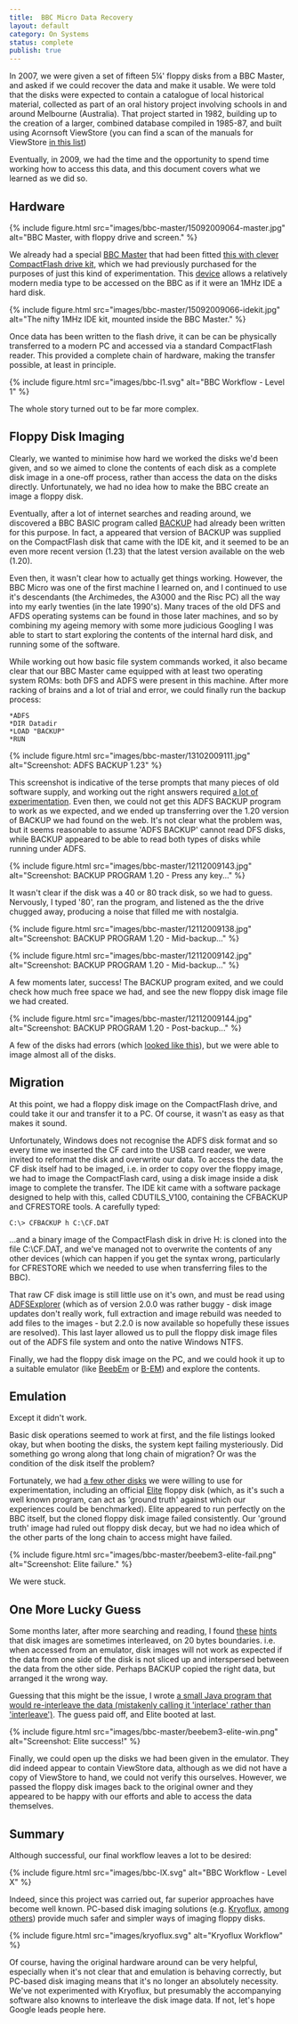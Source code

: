 ```yaml
---
title:  BBC Micro Data Recovery
layout: default
category: On Systems
status: complete
publish: true
---
```


In 2007, we were given a set of fifteen 5¼' floppy disks from a BBC Master, and asked if we could recover the data and make it usable. We were told that the disks were expected to contain a catalogue of local historical material, collected as part of an oral history project involving schools in and around Melbourne (Australia). That project started in 1982, building up to the creation of a larger, combined database compiled in 1985-87, and built using Acornsoft ViewStore (you can find a scan of the manuals for ViewStore [in this list][3])

Eventually, in 2009, we had the time and the opportunity to spend time working how to access this data, and this document covers what we learned as we did so.

Hardware
--------

{% include figure.html src="images/bbc-master/15092009064-master.jpg" alt="BBC Master, with floppy drive and screen." %}

We already had a special [BBC Master][1] that had been fitted [this with clever CompactFlash drive kit][1], which we had previously purchased for the purposes of just this kind of experimentation. This [device][13] allows a relatively modern media type to be accessed on the BBC as if it were an 1MHz IDE a hard disk. 

{% include figure.html src="images/bbc-master/15092009066-idekit.jpg" alt="The nifty 1MHz IDE kit, mounted inside the BBC Master." %}

Once data has been written to the flash drive, it can be can be physically transferred to a modern PC and accessed via a standard CompactFlash reader. This provided a complete chain of hardware, making the transfer possible, at least in principle. 

{% include figure.html src="images/bbc-l1.svg" alt="BBC Workflow - Level 1" %}

The whole story turned out to be far more complex. 

Floppy Disk Imaging
-------------------

Clearly, we wanted to minimise how hard we worked the disks we'd been given, and so we aimed to clone the contents of each disk as a complete disk image in a one-off process, rather than access the data on the disks directly. Unfortunately, we had no idea how to make the BBC create an image a floppy disk.

Eventually, after a lot of internet searches and reading around, we discovered a BBC BASIC program called [BACKUP][4] had already been written for this purpose. In fact, a appeared that version of BACKUP was supplied on the CompactFlash disk that came with the IDE kit, and it seemed to be an even more recent version (1.23) that the latest version available on the web (1.20).

Even then, it wasn't clear how to actually get things working. However, the BBC Micro was one of the first machine I learned on, and I continued to use it's descendants (the Archimedes, the A3000 and the Risc PC) all the way into my early twenties (in the late 1990's). Many traces of the old DFS and AFDS operating systems can be found in those later machines, and so by combining my ageing memory with some more judicious Googling I was able to start to start exploring the contents of the internal hard disk, and running some of the software. 

While working out how basic file system commands worked, it also became clear that our BBC Master came equipped with at least two operating system ROMs: both DFS and ADFS were present in this machine. After more racking of brains and a lot of trial and error, we could finally run the backup process:

    *ADFS
    *DIR Datadir
    *LOAD "BACKUP"
    *RUN

{% include figure.html src="images/bbc-master/13102009111.jpg" alt="Screenshot: ADFS BACKUP 1.23" %}

This screenshot is indicative of the terse prompts that many pieces of old software supply, and working out the right answers required [a lot of experimentation][14]. Even then, we could not get this ADFS BACKUP program to work as we expected, and we ended up transferring over the 1.20 version of BACKUP we had found on the web. It's not clear what the problem was, but it seems reasonable to assume 'ADFS BACKUP' cannot read DFS disks, while BACKUP appeared to be able to read both types of disks while running under ADFS.

{% include figure.html src="images/bbc-master/12112009143.jpg" alt="Screenshot: BACKUP PROGRAM 1.20 - Press any key..." %}

It wasn't clear if the disk was a 40 or 80 track disk, so we had to guess. Nervously, I typed '80', ran the program, and listened as the the drive chugged away, producing a noise that filled me with nostalgia.

{% include figure.html src="images/bbc-master/12112009138.jpg" alt="Screenshot: BACKUP PROGRAM 1.20 - Mid-backup..." %}

{% include figure.html src="images/bbc-master/12112009142.jpg" alt="Screenshot: BACKUP PROGRAM 1.20 - Mid-backup..." %}

A few moments later, success! The BACKUP program exited, and we could check how much free space we had, and see the new floppy disk image file we had created.

{% include figure.html src="images/bbc-master/12112009144.jpg" alt="Screenshot: BACKUP PROGRAM 1.20 - Post-backup..." %}

A few of the disks had errors (which [looked like this](images/bbc-master/12112009136.jpg)), but we were able to image almost all of the disks.

Migration
---------

At this point, we had a floppy disk image on the CompactFlash drive, and could take it our and transfer it to a PC. Of course, it wasn't as easy as that makes it sound.

Unfortunately, Windows does not recognise the ADFS disk format and so every time we inserted the CF card into the USB card reader, we were invited to reformat the disk and overwrite our data. To access the data, the CF disk itself had to be imaged, i.e. in order to copy over the floppy image, we had to image the CompactFlash card, using a disk image inside a disk image to complete the transfer. The IDE kit came with a software package designed to help with this, called CDUTILS_V100, containing the CFBACKUP and CFRESTORE tools. A carefully typed:

    C:\> CFBACKUP h C:\CF.DAT

...and a binary image of the CompactFlash disk in drive H: is cloned into the file C:\CF.DAT, and we've managed not to overwrite the contents of any other devices (which can happen if you get the syntax wrong, particularly for CFRESTORE which we needed to use when transferring files to the BBC).

That raw CF disk image is still little use on it's own, and must be read using [ADFSExplorer][7] (which as of version 2.0.0 was rather buggy - disk image updates don't really work, full extraction and image rebuild was needed to add files to the images - but 2.2.0 is now available so hopefully these issues are resolved). This last layer allowed us to pull the floppy disk image files out of the ADFS file system and onto the native Windows NTFS.

Finally, we had the floppy disk image on the PC, and we could hook it up to a suitable emulator (like [BeebEm][8] or [B-EM][9]) and explore the contents.


Emulation
---------

Except it didn't work. 

Basic disk operations seemed to work at first, and the file listings looked okay, but when booting the disks, the system kept failing mysteriously. Did something go wrong along that long chain of migration? Or was the condition of the disk itself the problem? 

Fortunately, we had [a few other disks][18] we were willing to use for experimentation, including an official [Elite][19] floppy disk (which, as it's such a well known program, can act as 'ground truth' against which our experiences could be benchmarked). Elite appeared to run perfectly on the BBC itself, but the cloned floppy disk image failed consistently. Our 'ground truth' image had ruled out floppy disk decay, but we had no idea which of the other parts of the long chain to access might have failed.

{% include figure.html src="images/bbc-master/beebem3-elite-fail.png" alt="Screenshot: Elite failure." %}

We were stuck.


One More Lucky Guess
--------------------

Some months later, after more searching and reading, I found [these][5] [hints][6] that disk images are sometimes interleaved, on 20 bytes boundaries. i.e. when accessed from an emulator, disk images will not work as expected if the data from one side of the disk is not sliced up and interspersed between the data from the other side. Perhaps BACKUP copied the right data, but arranged it the wrong way.

Guessing that this might be the issue, I wrote [a small Java program that would re-interleave the data (mistakenly calling it 'interlace' rather than 'interleave')][10]. The guess paid off, and Elite booted at last.

{% include figure.html src="images/bbc-master/beebem3-elite-win.png" alt="Screenshot: Elite success!" %}

Finally, we could open up the disks we had been given in the emulator. They did indeed appear to contain ViewStore data, although as we did not have a copy of ViewStore to hand, we could not verify this ourselves. However, we passed the floppy disk images back to the original owner and they appeared to be happy with our efforts and able to access the data themselves.


Summary
-------

Although successful, our final workflow leaves a lot to be desired:

{% include figure.html src="images/bbc-lX.svg" alt="BBC Workflow - Level X" %}

Indeed, since this project was carried out, far superior approaches have become well known. PC-based disk imaging solutions (e.g. [Kryoflux][11], [among others][12]) provide much safer and simpler ways of imaging floppy disks.

{% include figure.html src="images/kryoflux.svg" alt="Kryoflux Workflow" %}

Of course, having the original hardware around can be very helpful, especially when it's not clear that and emulation is behaving correctly, but PC-based disk imaging means that it's no longer an absolutely necessity. We've not experimented with Kryoflux, but presumably the accompanying software also knowns to interleave the disk image data. If not, let's hope Google leads people here.

[1]: http://acorn.chriswhy.co.uk/Computers/Master128.html
[2]: http://www.retroclinic.com/acorn/kitide1mhz/kitide1mhz.htm
[3]: http://www.8bs.com/othrdnld/manuals/applications.shtml
[4]: http://mdfs.net/Apps/DiskTools/
[5]: http://www.8bs.com/filecon.htm#dit
[6]: http://mdfs.net/Docs/Books/HADFSMan/Chap5.htm
[7]: http://www.g7jjf.com/adfs_explorer.htm
[8]: http://www.mkw.me.uk/beebem/
[9]: http://b-em.bbcmicro.com/
[10]: BBCUtils/src/uk/bl/dpt/bbc/DiskImageInterlacer.java.html
[11]: http://www.kryoflux.com/
[12]: http://www.archiveteam.org/index.php?title=Rescuing_Floppy_Disks
[13]: images/bbc-master/
[14]: images/bbc-master/#toc1
[15]: http://acorn.chriswhy.co.uk/docs/Acorn/Manuals/Acorn_DiscSystemUGI2.pdf
[16]: http://acorn.chriswhy.co.uk/docs/Acorn/Manuals/Acorn_ADFSUG.pdf
[17]: https://www.youtube.com/watch?feature=player_detailpage&v=TYetKjaVl6k#t=322
[18]: images/bbc-master/12112009139-disks.jpg
[19]: http://en.wikipedia.org/wiki/Elite_(video_game)

